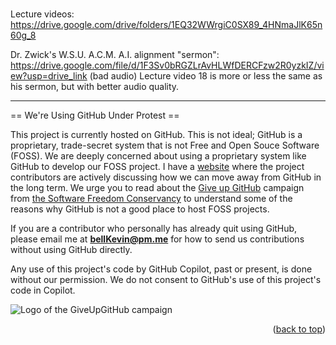 <a name="readme-top"></a>

# 

Lecture videos: https://drive.google.com/drive/folders/1EQ32WWrgiC0SX89_4HNmaJlK65n60g_8

Dr. Zwick's W.S.U. A.C.M. A.I. alignment "sermon": https://drive.google.com/file/d/1F3Sv0bRGZLrAvHLWfDERCFzw2R0yzkIZ/view?usp=drive_link (bad audio)
Lecture video 18 is more or less the same as his sermon, but with better audio quality.

--------------------------------------------------------------------------------------------------------------------------
== We're Using GitHub Under Protest ==

This project is currently hosted on GitHub.  This is not ideal; GitHub is a
proprietary, trade-secret system that is not Free and Open Souce Software
(FOSS).  We are deeply concerned about using a proprietary system like GitHub
to develop our FOSS project. I have a [website](https://bellKevin.me) where the
project contributors are actively discussing how we can move away from GitHub
in the long term.  We urge you to read about the [Give up GitHub](https://GiveUpGitHub.org) campaign 
from [the Software Freedom Conservancy](https://sfconservancy.org) to understand some of the reasons why GitHub is not 
a good place to host FOSS projects.

If you are a contributor who personally has already quit using GitHub, please
email me at **bellKevin@pm.me** for how to send us contributions without
using GitHub directly.

Any use of this project's code by GitHub Copilot, past or present, is done
without our permission.  We do not consent to GitHub's use of this project's
code in Copilot.

![Logo of the GiveUpGitHub campaign](https://sfconservancy.org/img/GiveUpGitHub.png)

<p align="right">(<a href="#readme-top">back to top</a>)</p>
